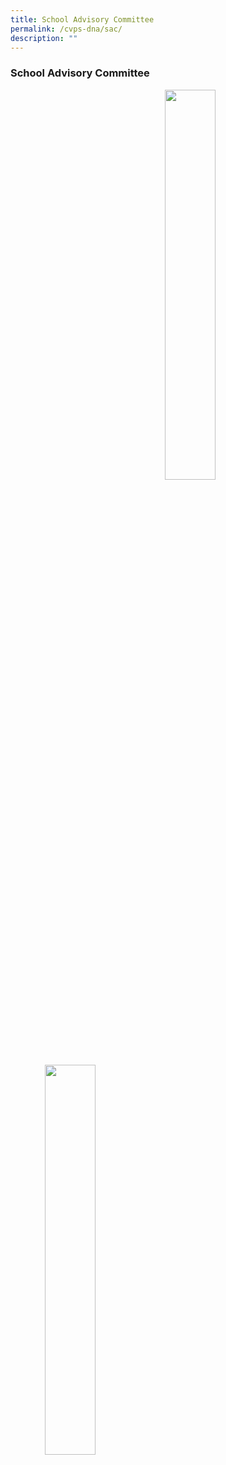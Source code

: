 ```yaml
---
title: School Advisory Committee
permalink: /cvps-dna/sac/
description: ""
---
```

### **School Advisory Committee**

<img src="/images/pala3.jpg" style="width:40%;margin-right:55px;" align = "right">  
<img src="/images/pala4.jpg" style="width:40%;margin-left:55px;" align = "left">

<br clear="left">